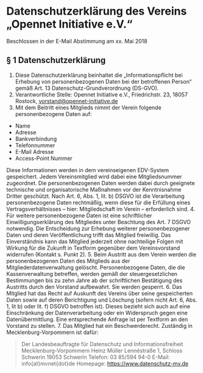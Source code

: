 # Datenschutzerklärung des Vereins „Opennet Initiative e.V.“

Beschlossen in der E-Mail Abstimmung am xx. Mai 2018

## § 1 Datenschutzerklärung

1. Diese Datenschutzerklärung beinhaltet die „Informationspflicht bei Erhebung von personenbezogenen Daten bei der betroffenen Person“ gemäß Art. 13 Datenschutz-Grundverordnung (DS-GVO).
2. Verantwortliche Stelle: Opennet Initiative e.V., Friedrichstr. 23, 18057 Rostock, vorstand@opennet-initiative.de
3. Mit dem Beitritt eines Mitglieds nimmt der Verein folgende personenbezogene Daten auf:
- Name
- Adresse
- Bankverbindung
- Telefonnummer
- E-Mail Adresse
- Access-Point Nummer

Diese Informationen werden in dem vereinseigenen EDV-System gespeichert. Jedem Vereinsmitglied wird dabei eine Mitgliedsnummer zugeordnet. Die personenbezogenen Daten werden dabei durch geeignete technische und organisatorische Maßnahmen vor der Kenntnisnahme Dritter geschützt.
Nach Art. 6, Abs. 1, lit. b) DSGVO ist die Verarbeitung personenbezogene Daten rechtmäßig, wenn diese für die Erfüllung eines Vertragsverhältnisses – hier: Mitgliedschaft im Verein – erforderlich sind.
4. Für weitere personenbezogene Daten ist eine schriftlicher Einwilligungserklärung des Mitgliedes unter Beachtung des Art. 7 DSGVO notwendig. Die Entscheidung zur Erhebung weiterer personenbezogener Daten und deren Veröffentlichung trifft das Mitglied freiwillig. Das Einverständnis kann das Mitglied jederzeit ohne nachteilige Folgen mit Wirkung für die Zukunft in Textform gegenüber dem Vereinsvorstand widerrufen (Kontakt s. Punkt 2).
5. Beim Austritt aus dem Verein werden die personenbezogenen Daten des Mitglieds aus der Mitgliederdatenverwaltung gelöscht. Personenbezogene Daten, die die Kassenverwaltung betreffen, werden gemäß der steuergesetzlichen Bestimmungen bis zu zehn Jahre ab der schriftlichen Bestätigung des Austritts durch den Vorstand aufbewahrt. Sie werden gesperrt.
6. Das Mitglied hat das Recht auf Auskunft des Vereins über seine gespeicherten Daten sowie auf deren Berichtigung und Löschung (sofern nicht Art. 6, Abs. 1, lit b) oder lit. f) DSGVO betroffen ist). Dieses bezieht sich auch auf eine Einschränkung der Datenverarbeitung oder ein Widerspruch gegen eine Datenübermittlung. Eine entsprechende Anfrage ist per Textform an den Vorstand zu stellen.
7. Das Mitglied hat ein Beschwerderecht. Zuständig in Mecklenburg-Vorpommern ist dafür: 
> Der Landesbeauftragte für Datenschutz und Informationsfreiheit Mecklenburg-Vorpommern
> Heinz Müller
> Lennéstraße 1, Schloss Schwerin
> 19053 Schwerin
> Telefon: 03 85/594 94-0
> E-Mail: info{at}mvnet{dot}de
> Homepage: https://www.datenschutz-mv.de
